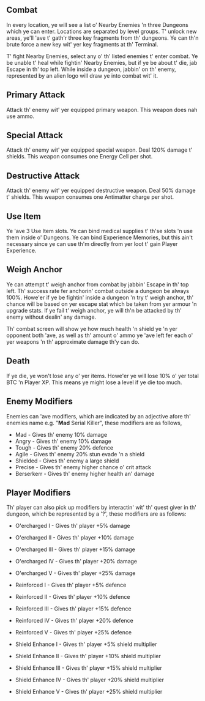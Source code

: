 ## Combat

In every location, ye will see a list o' Nearby Enemies 'n three Dungeons which ye can enter. Locations are separated by level groups.  T' unlock new areas, ye'll 'ave t' gath'r three key fragments from th' dungeons. Ye can th'n brute force a new key wit' yer key fragments at th' Terminal.
  
T' fight Nearby Enemies, select any o' th' listed enemies t' enter combat.  Ye be unable t' heal while fightin' Nearby Enemies, but if ye be about t' die, jab Escape in th' top left. While inside a dungeon, jabbin' on th' enemy, represented by an alien logo will draw ye into combat wit' it.  

## Primary Attack
Attack th' enemy wit' yer equipped primary weapon. This weapon does nah use ammo.

## Special Attack
Attack th' enemy wit' yer equipped special weapon. Deal 120% damage t' shields. This weapon consumes one Energy Cell per shot.

## Destructive Attack
Attack th' enemy wit' yer equipped destructive weapon. Deal 50% damage t' shields. This weapon consumes one Antimatter charge per shot.

## Use Item
Ye 'ave 3 Use Item slots.  Ye can bind medical supplies t' th'se slots 'n use them inside o' Dungeons.  Ye can bind Experience Memories, but this ain't necessary since ye can use th'm directly from yer loot t' gain Player Experience.

## Weigh Anchor
Ye can attempt t' weigh anchor from combat by jabbin' Escape in th' top left. Th' success rate fer anchorin' combat outside a dungeon be always 100%. Howe'er if ye be fightin' inside a dungeon 'n try t' weigh anchor, th' chance will be based on yer escape stat which be taken from yer armour 'n upgrade stats. If ye fail t' weigh anchor, ye will th'n be attacked by th' enemy without dealin' any damage.
  
Th' combat screen will show ye how much health 'n shield ye 'n yer opponent both 'ave, as well as th' amount o' ammo ye 'ave left fer each o' yer weapons 'n th' approximate damage th'y can do.

## Death

If ye die, ye won't lose any o' yer items. Howe'er ye will lose 10% o' yer total BTC 'n Player XP. This means ye might lose a level if ye die too much.
  
## Enemy Modifiers
  
Enemies can 'ave modifiers, which are indicated by an adjective afore th' enemies name e.g. "**Mad** Serial Killer", these modifiers are as follows,
  
  
 - Mad - Gives th' enemy  10% damage   
 - Angry - Gives th' enemy  10% damage   
 - Tough - Gives th' enemy  20% defence   
 - Agile - Gives th' enemy  20% stun evade 'n a shield   
 - Shielded - Gives th' enemy a large shield   
 - Precise - Gives th' enemy higher chance o' crit attack 
 - Berserkerr - Gives th' enemy higher health an' damage
  
## Player Modifiers
  
Th' player can also pick up modifiers by interactin' wit' th' quest giver in th' dungeon, which be represented by a '?', these modifiers are as follows:  
  
 - O'ercharged I - Gives th' player +5% damage  
 - O'ercharged II - Gives th' player +10% damage  
 - O'ercharged III - Gives th' player +15% damage  
 - O'ercharged IV - Gives th' player +20% damage  
 - O'ercharged V - Gives th' player +25% damage  
  
  
 - Reinforced I - Gives th' player +5% defence  
 - Reinforced II - Gives th' player +10% defence  
 - Reinforced III - Gives th' player +15% defence  
 - Reinforced IV - Gives th' player +20% defence  
 - Reinforced V - Gives th' player +25% defence  
  
  
 - Shield Enhance I - Gives th' player +5% shield multiplier  
 - Shield Enhance II - Gives th' player +10% shield multiplier  
 - Shield Enhance III - Gives th' player +15% shield multiplier  
 - Shield Enhance IV - Gives th' player +20% shield multiplier  
 - Shield Enhance V - Gives th' player +25% shield multiplier  
